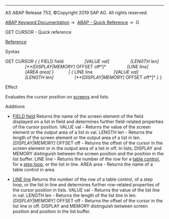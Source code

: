   

* * *

AS ABAP Release 753, ©Copyright 2019 SAP AG. All rights reserved.

[ABAP Keyword Documentation](https://help.sap.com/doc/abapdocu_753_index_htm/7.53/en-US/abenabap.htm) →  [ABAP - Quick Reference](https://help.sap.com/doc/abapdocu_753_index_htm/7.53/en-US/abenabap_shortref.htm) →  G

GET CURSOR - Quick reference

[Reference](https://help.sap.com/doc/abapdocu_753_index_htm/7.53/en-US/abapget_cursor_dynpro.htm)

Syntax

GET CURSOR *{* *{* FIELD field
                *\[*VALUE val*\]*
                *\[*LENGTH len*\]*
                *\[**\[*DISPLAY*|*MEMORY*\]* OFFSET off*\]*
                *\[*LINE line*\]*
                *\[*AREA area*\]* *}*
           *|* *{* LINE line
                *\[*VALUE val*\]*
                *\[*LENGTH len*\]*
                *\[**\[*DISPLAY*|*MEMORY*\]* OFFSET off*\]* *}* *}*.

Effect

Evaluates the cursor position on [screens](https://help.sap.com/doc/abapdocu_753_index_htm/7.53/en-US/abenscreen_glosry.htm "Glossary Entry") and lists.

Additions

-   [FIELD field](https://help.sap.com/doc/abapdocu_753_index_htm/7.53/en-US/abapget_cursor_list_field.htm)
    Returns the name of the screen element of the field displayed on a list in field and determines further field-related properties of the cursor position.
    VALUE val - Returns the value of the screen element or the output area of a list in val.
    LENGTH len - Returns the length of the screen element or the output area of a list in len.
    *\[*DISPLAY*|*MEMORY*\]* OFFSET off - Returns the offset of the cursor in the screen element or in the output area of a list in off. In lists, DISPLAY and MEMORY distinguish between the screen position and the position in the list buffer.
    LINE line - Returns the number of the row for a [table control](https://help.sap.com/doc/abapdocu_753_index_htm/7.53/en-US/abentable_control_glosry.htm "Glossary Entry"), for a [step loop](https://help.sap.com/doc/abapdocu_753_index_htm/7.53/en-US/abenstep_loop_glosry.htm "Glossary Entry"), or the list in line.
    AREA area - Returns the name of a table control in area.
    
-   [LINE line](https://help.sap.com/doc/abapdocu_753_index_htm/7.53/en-US/abapget_cursor_list_field.htm)
    Returns the number of the row of a table control, of a step loop, or the list in line and determines further row-related properties of the cursor position in lists.
    VALUE val - Returns the value of the list line in val.
    LENGTH len - Returns the length of the list line in len.
    *\[*DISPLAY*|*MEMORY*\]* OFFSET off - Returns the offset of the cursor in the list line in off. DISPLAY and MEMORY distinguish between screen position and position in the list buffer.